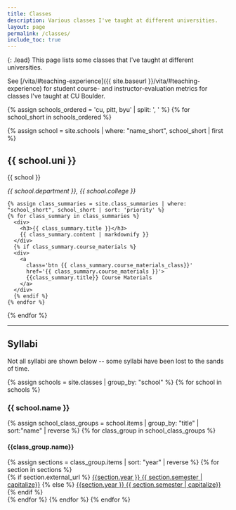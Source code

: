 ```yaml
---
title: Classes
description: Various classes I've taught at different universities.
layout: page
permalink: /classes/
include_toc: true
---
```


{: .lead}
This page lists some classes that I've taught at different universities.

See [/vita/#teaching-experience]({{ site.baseurl }}/vita/#teaching-experience) for student course- and instructor-evaluation metrics for classes
I've taught at CU Boulder.

{% assign schools_ordered = 'cu, pitt, byu' | split: ', ' %}
{% for school_short in schools_ordered %}
<div>
  {% assign school = site.schools | where: "name_short", school_short | first %}
    <h2>{{ school.uni }}</h2>
    {{ school }}
    <p class=''>
      <em>{{ school.department }}, {{ school.college }}</em>
    </p>

    {% assign class_summaries = site.class_summaries | where: "school_short", school_short | sort: 'priority' %}
    {% for class_summary in class_summaries %}
      <div>
        <h3>{{ class_summary.title }}</h3>
        {{ class_summary.content | markdownify }}
      </div>
      {% if class_summary.course_materials %}
      <div>
        <a
          class='btn {{ class_summary.course_materials_class}}'
          href='{{ class_summary.course_materials }}'>
          {{class_summary.title}} Course Materials
        </a>
      </div>
      {% endif %}
    {% endfor %}
</div>
{% endfor %}

---

## Syllabi

Not all syllabi are shown below -- some syllabi have been lost to the sands of time.

<div>
{% assign schools = site.classes | group_by: "school" %}
{% for school in schools %}
<h3>{{ school.name }}</h3>
    {% assign school_class_groups = school.items | group_by: "title" | sort:"name" | reverse %}
    {% for class_group in school_class_groups %}
        <h4>{{class_group.name}}</h4>
        {% assign sections = class_group.items | sort: "year" | reverse %}
        {% for section in sections %}
        <div>
          {% if section.external_url %}
            <a href='{{ section.external_url }}'>{{section.year }} {{ section.semester | capitalize}}</a>
          {% else %}
            <a href='{{ site.baseurl }}{{ section.url }}'>{{section.year }} {{ section.semester | capitalize}}</a>
          {% endif %}
        </div>
        {% endfor %}
    {% endfor %}
{% endfor %}
</div>

